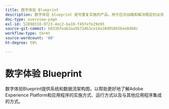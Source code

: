 ```yaml
---
title: 数字体验 Blueprint
description: 数字体验 blueprint 是可重复实施的产品，用于应对战略和解决既定的业务问题。它们可加快实现价值的速度，并提供快速成功之路。
doc-type: overview-page
exl-id: 52898310-9723-4ec2-ba10-f45fefe29e93
source-git-commit: b833bfeab2aa56724b3ce14a10d95865bee8db8c
workflow-type: tm+mt
source-wordcount: '60'
ht-degree: 50%

---
```


# 数字体验 Blueprint

数字体验Blueprint提供系统和数据流架构图，以帮助更好地了解Adobe Experience Platform和应用程序的实施方式、运行方式以及与其他应用程序集成的方式。